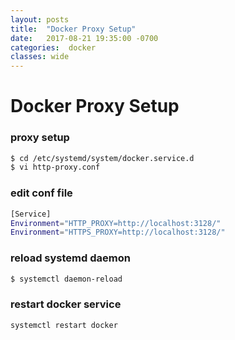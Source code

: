 ```yaml
---
layout: posts
title:  "Docker Proxy Setup"
date:   2017-08-21 19:35:00 -0700
categories:  docker
classes: wide
---
```


# Docker Proxy Setup

### proxy setup
```bash
$ cd /etc/systemd/system/docker.service.d
$ vi http-proxy.conf
```
### edit conf file
```bash
[Service]
Environment="HTTP_PROXY=http://localhost:3128/"
Environment="HTTPS_PROXY=http://localhost:3128/"
```
### reload systemd daemon
```bash
$ systemctl daemon-reload
```
### restart docker service
```bash
systemctl restart docker
```
